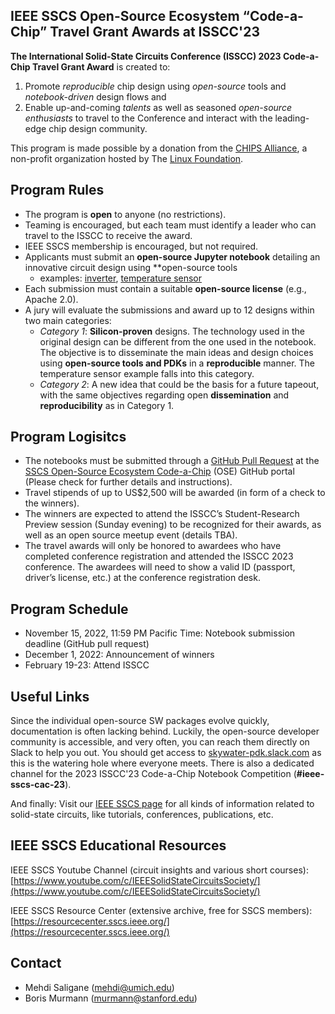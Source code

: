 ## IEEE SSCS Open-Source Ecosystem “Code-a-Chip” Travel Grant Awards at ISSCC'23



**The International Solid-State Circuits Conference (ISSCC) 2023 Code-a-Chip Travel Grant Award** is created to:
 1. Promote *reproducible* chip design using *open-source* tools and *notebook-driven* design flows and 
 2. Enable up-and-coming *talents* as well as seasoned *open-source enthusiasts* to travel to the Conference and interact with the leading-edge chip design community. 

This program is made possible by a donation from the [CHIPS Alliance](https://chipsalliance.org/), a non-profit organization hosted by The [Linux Foundation](https://linuxfoundation.org/).  
## Program Rules
- The program is **open** to anyone (no restrictions). 
- Teaming is encouraged, but each team must identify a leader who can travel to the ISSCC to receive the award. 
- IEEE SSCS membership is encouraged, but not required.
- Applicants must submit an **open-source Jupyter notebook** detailing an innovative circuit design using **open-source tools 
    - examples: [inverter](https://developers.google.com/silicon/guides/digital-inverter-openlane), [temperature sensor](https://github.com/idea-fasoc/OpenFASOC/blob/main/docs/source/OpenFASoC_temp_sense_gen.ipynb)
- Each submission must contain a suitable **open-source license** (e.g., Apache 2.0).
- A jury will evaluate the submissions and award up to 12 designs within two main categories:
    - *Category 1*: **Silicon-proven** designs. The technology used in the original design can be different from the one used in the notebook. The objective is to disseminate the main ideas and design choices using **open-source tools and PDKs** in a **reproducible** manner. The temperature sensor example falls into this category.
    - *Category 2*: A new idea that could be the basis for a future tapeout, with the same objectives regarding open **dissemination** and **reproducibility** as in Category 1.
## Program Logisitcs
- The notebooks must be submitted through a [GitHub Pull Request](https://docs.github.com/en/pull-requests/collaborating-with-pull-requests/proposing-changes-to-your-work-with-pull-requests/about-pull-requests) at the [SSCS Open-Source Ecosystem Code-a-Chip](https://github.com/sscs-ose/sscs-ose-code-a-chip.github.io) (OSE) GitHub portal (Please check for further details and instructions).
- Travel stipends of up to US$2,500 will be awarded (in form of a check to the winners).
- The winners are expected to attend the ISSCC’s Student-Research Preview session (Sunday evening) to be recognized for their awards, as well as an open source meetup event (details TBA).
- The travel awards will only be honored to awardees who have completed conference registration and attended the ISSCC 2023 conference. The awardees will need to show a valid ID (passport, driver’s license, etc.) at the conference registration desk. 
## Program Schedule
- November 15, 2022, 11:59 PM Pacific Time: Notebook submission deadline (GitHub pull request)
- December 1, 2022: Announcement of winners
- February 19-23: Attend ISSCC
## Useful Links
Since the individual open-source SW packages evolve quickly, documentation is often lacking behind. Luckily, the open-source developer community is accessible, and very often, you can reach them directly on Slack to help you out. You should get access to [skywater-pdk.slack.com](skywater-pdk.slack.com) as this is the watering hole where everyone meets. There is also a dedicated channel for the 2023 ISSCC'23 Code-a-Chip Notebook Competition (**#ieee-sscs-cac-23**).

And finally: Visit our [IEEE SSCS page](https://sscs.ieee.org) for all kinds of information related to solid-state circuits, like tutorials, conferences, publications, etc.
## IEEE SSCS Educational Resources
IEEE SSCS Youtube Channel (circuit insights and various short courses): [https://www.youtube.com/c/IEEESolidStateCircuitsSociety/](https://www.youtube.com/c/IEEESolidStateCircuitsSociety/)

IEEE SSCS Resource Center (extensive archive, free for SSCS members): [https://resourcecenter.sscs.ieee.org/](https://resourcecenter.sscs.ieee.org/)
## Contact
- Mehdi Saligane (mehdi@umich.edu)
- Boris Murmann (murmann@stanford.edu)

